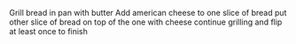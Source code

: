 Grill bread in pan with butter
Add american cheese to one slice of bread
put other slice of bread on top of the one with cheese
continue grilling and flip at least once to finish
